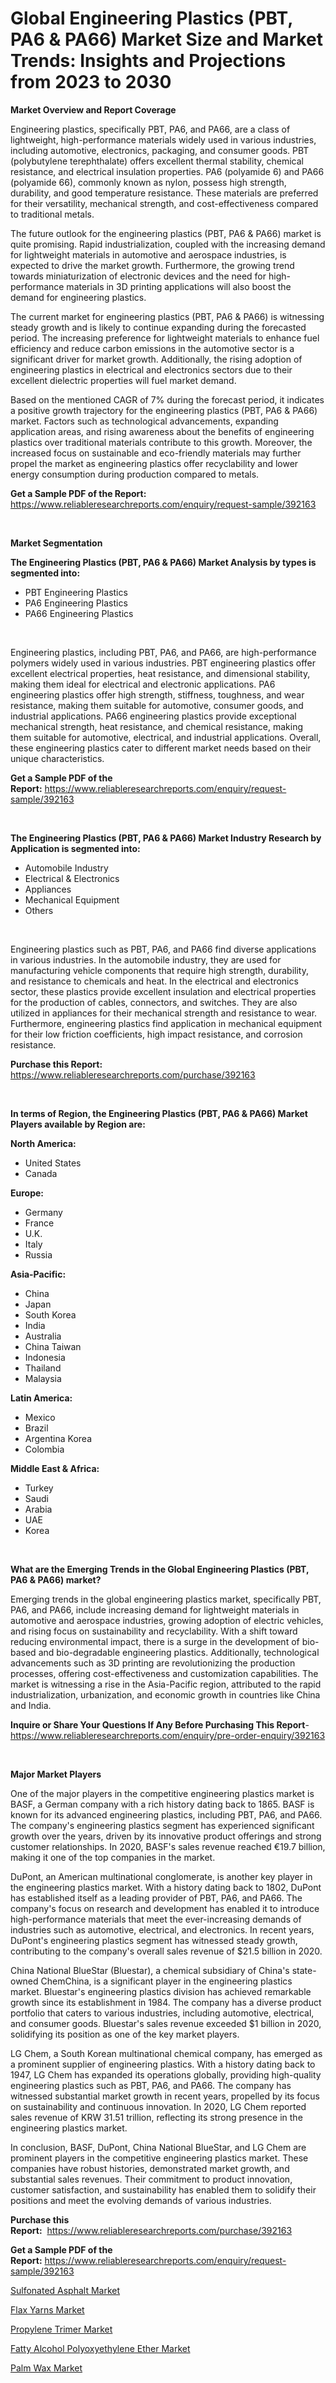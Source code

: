 <p><h1>Global Engineering Plastics (PBT, PA6 & PA66) Market Size and Market Trends: Insights and Projections from 2023 to 2030</h1></p><p><strong>Market Overview and Report Coverage</strong></p>
<p><p>Engineering plastics, specifically PBT, PA6, and PA66, are a class of lightweight, high-performance materials widely used in various industries, including automotive, electronics, packaging, and consumer goods. PBT (polybutylene terephthalate) offers excellent thermal stability, chemical resistance, and electrical insulation properties. PA6 (polyamide 6) and PA66 (polyamide 66), commonly known as nylon, possess high strength, durability, and good temperature resistance. These materials are preferred for their versatility, mechanical strength, and cost-effectiveness compared to traditional metals.</p><p>The future outlook for the engineering plastics (PBT, PA6 & PA66) market is quite promising. Rapid industrialization, coupled with the increasing demand for lightweight materials in automotive and aerospace industries, is expected to drive the market growth. Furthermore, the growing trend towards miniaturization of electronic devices and the need for high-performance materials in 3D printing applications will also boost the demand for engineering plastics.</p><p>The current market for engineering plastics (PBT, PA6 & PA66) is witnessing steady growth and is likely to continue expanding during the forecasted period. The increasing preference for lightweight materials to enhance fuel efficiency and reduce carbon emissions in the automotive sector is a significant driver for market growth. Additionally, the rising adoption of engineering plastics in electrical and electronics sectors due to their excellent dielectric properties will fuel market demand.</p><p>Based on the mentioned CAGR of 7% during the forecast period, it indicates a positive growth trajectory for the engineering plastics (PBT, PA6 & PA66) market. Factors such as technological advancements, expanding application areas, and rising awareness about the benefits of engineering plastics over traditional materials contribute to this growth. Moreover, the increased focus on sustainable and eco-friendly materials may further propel the market as engineering plastics offer recyclability and lower energy consumption during production compared to metals.</p></p>
<p><strong>Get a Sample PDF of the Report:</strong> <a href="https://www.reliableresearchreports.com/enquiry/request-sample/392163">https://www.reliableresearchreports.com/enquiry/request-sample/392163</a></p>
<p>&nbsp;</p>
<p><strong>Market Segmentation</strong></p>
<p><strong>The Engineering Plastics (PBT, PA6 & PA66) Market Analysis by types is segmented into:</strong></p>
<p><ul><li>PBT Engineering Plastics</li><li>PA6 Engineering Plastics</li><li>PA66 Engineering Plastics</li></ul></p>
<p>&nbsp;</p>
<p><p>Engineering plastics, including PBT, PA6, and PA66, are high-performance polymers widely used in various industries. PBT engineering plastics offer excellent electrical properties, heat resistance, and dimensional stability, making them ideal for electrical and electronic applications. PA6 engineering plastics offer high strength, stiffness, toughness, and wear resistance, making them suitable for automotive, consumer goods, and industrial applications. PA66 engineering plastics provide exceptional mechanical strength, heat resistance, and chemical resistance, making them suitable for automotive, electrical, and industrial applications. Overall, these engineering plastics cater to different market needs based on their unique characteristics.</p></p>
<p><strong>Get a Sample PDF of the Report:</strong>&nbsp;<a href="https://www.reliableresearchreports.com/enquiry/request-sample/392163">https://www.reliableresearchreports.com/enquiry/request-sample/392163</a></p>
<p>&nbsp;</p>
<p><strong>The Engineering Plastics (PBT, PA6 & PA66) Market Industry Research by Application is segmented into:</strong></p>
<p><ul><li>Automobile Industry</li><li>Electrical & Electronics</li><li>Appliances</li><li>Mechanical Equipment</li><li>Others</li></ul></p>
<p>&nbsp;</p>
<p><p>Engineering plastics such as PBT, PA6, and PA66 find diverse applications in various industries. In the automobile industry, they are used for manufacturing vehicle components that require high strength, durability, and resistance to chemicals and heat. In the electrical and electronics sector, these plastics provide excellent insulation and electrical properties for the production of cables, connectors, and switches. They are also utilized in appliances for their mechanical strength and resistance to wear. Furthermore, engineering plastics find application in mechanical equipment for their low friction coefficients, high impact resistance, and corrosion resistance.</p></p>
<p><strong>Purchase this Report:</strong>&nbsp; <a href="https://www.reliableresearchreports.com/purchase/392163">https://www.reliableresearchreports.com/purchase/392163</a></p>
<p>&nbsp;</p>
<p><strong>In terms of Region, the Engineering Plastics (PBT, PA6 & PA66) Market Players available by Region are:</strong></p>
<p>
    <p> <strong> North America: </strong>
        <ul>
            <li>United States</li>
            <li>Canada</li>
        </ul>
        </p> 
    <p> <strong> Europe: </strong>
        <ul>
            <li>Germany</li>
            <li>France</li>
            <li>U.K.</li>
            <li>Italy</li>
            <li>Russia</li>
        </ul>
        </p> 
    <p> <strong> Asia-Pacific: </strong>
        <ul>
            <li>China</li>
            <li>Japan</li>
            <li>South Korea</li>
            <li>India</li>
            <li>Australia</li>
            <li>China Taiwan</li>
            <li>Indonesia</li>
            <li>Thailand</li>
            <li>Malaysia</li>
        </ul>
        </p> 
    <p> <strong> Latin America: </strong>
        <ul>
            <li>Mexico</li>
            <li>Brazil</li>
            <li>Argentina Korea</li>
            <li>Colombia</li>
        </ul>
        </p> 
    <p> <strong> Middle East & Africa: </strong>
        <ul>
            <li>Turkey</li>
            <li>Saudi</li>
            <li>Arabia</li>
            <li>UAE</li>
            <li>Korea</li>
        </ul>
    </p>
    </p>
<p>&nbsp;</p>
<p><strong>What are the Emerging Trends in the Global Engineering Plastics (PBT, PA6 & PA66) market?</strong></p>
<p><p>Emerging trends in the global engineering plastics market, specifically PBT, PA6, and PA66, include increasing demand for lightweight materials in automotive and aerospace industries, growing adoption of electric vehicles, and rising focus on sustainability and recyclability. With a shift toward reducing environmental impact, there is a surge in the development of bio-based and bio-degradable engineering plastics. Additionally, technological advancements such as 3D printing are revolutionizing the production processes, offering cost-effectiveness and customization capabilities. The market is witnessing a rise in the Asia-Pacific region, attributed to the rapid industrialization, urbanization, and economic growth in countries like China and India.</p></p>
<p><strong>Inquire or Share Your Questions If Any Before Purchasing This Report</strong>- <a href="https://www.reliableresearchreports.com/enquiry/pre-order-enquiry/392163">https://www.reliableresearchreports.com/enquiry/pre-order-enquiry/392163</a></p>
<p>&nbsp;</p>
<p><strong>Major Market Players</strong></p>
<p><p>One of the major players in the competitive engineering plastics market is BASF, a German company with a rich history dating back to 1865. BASF is known for its advanced engineering plastics, including PBT, PA6, and PA66. The company's engineering plastics segment has experienced significant growth over the years, driven by its innovative product offerings and strong customer relationships. In 2020, BASF's sales revenue reached €19.7 billion, making it one of the top companies in the market.</p><p>DuPont, an American multinational conglomerate, is another key player in the engineering plastics market. With a history dating back to 1802, DuPont has established itself as a leading provider of PBT, PA6, and PA66. The company's focus on research and development has enabled it to introduce high-performance materials that meet the ever-increasing demands of industries such as automotive, electrical, and electronics. In recent years, DuPont's engineering plastics segment has witnessed steady growth, contributing to the company's overall sales revenue of $21.5 billion in 2020.</p><p>China National BlueStar (Bluestar), a chemical subsidiary of China's state-owned ChemChina, is a significant player in the engineering plastics market. Bluestar's engineering plastics division has achieved remarkable growth since its establishment in 1984. The company has a diverse product portfolio that caters to various industries, including automotive, electrical, and consumer goods. Bluestar's sales revenue exceeded $1 billion in 2020, solidifying its position as one of the key market players.</p><p>LG Chem, a South Korean multinational chemical company, has emerged as a prominent supplier of engineering plastics. With a history dating back to 1947, LG Chem has expanded its operations globally, providing high-quality engineering plastics such as PBT, PA6, and PA66. The company has witnessed substantial market growth in recent years, propelled by its focus on sustainability and continuous innovation. In 2020, LG Chem reported sales revenue of KRW 31.51 trillion, reflecting its strong presence in the engineering plastics market.</p><p>In conclusion, BASF, DuPont, China National BlueStar, and LG Chem are prominent players in the competitive engineering plastics market. These companies have robust histories, demonstrated market growth, and substantial sales revenues. Their commitment to product innovation, customer satisfaction, and sustainability has enabled them to solidify their positions and meet the evolving demands of various industries.</p></p>
<p><strong>Purchase this Report:</strong>&nbsp;&nbsp;<a href="https://www.reliableresearchreports.com/purchase/392163">https://www.reliableresearchreports.com/purchase/392163</a></p>
<p></p>
<p><strong>Get a Sample PDF of the Report:</strong>&nbsp;<a href="https://www.reliableresearchreports.com/enquiry/request-sample/392163">https://www.reliableresearchreports.com/enquiry/request-sample/392163</a></p>
<p><p><a href="https://medium.com/@joanobrien1990/sulfonated-asphalt-market-exploring-market-share-market-trends-and-future-growth-f90ba6b6d3c9">Sulfonated Asphalt Market</a></p><p><a href="https://medium.com/@tammyfreeman2022/flax-yarns-market-size-market-outlook-and-market-forecast-2023-to-2030-71fd0d4d1d4f">Flax Yarns Market</a></p><p><a href="https://medium.com/@samanthareed1916/propylene-trimer-market-furnishes-information-on-market-share-market-trends-and-market-growth-75fba29c0c9a">Propylene Trimer Market</a></p><p><a href="https://medium.com/@rosejohnson762014/fatty-alcohol-polyoxyethylene-ether-market-furnishes-information-on-market-share-market-trends-9fd9fbd86f02">Fatty Alcohol Polyoxyethylene Ether Market</a></p><p><a href="https://medium.com/@tiffanytran1905/analyzing-palm-wax-market-global-industry-perspective-and-forecast-2023-to-2030-4b67064d4129">Palm Wax Market</a></p></p>